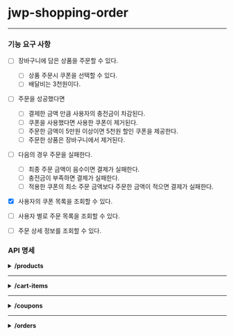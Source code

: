 # jwp-shopping-order

---

### 기능 요구 사항

- [ ] 장바구니에 담은 상품을 주문할 수 있다.
  - [ ] 상품 주문시 쿠폰을 선택할 수 있다.
  - [ ] 배달비는 3천원이다.
- [ ] 주문을 성공했다면 
  - [ ] 결제한 금액 만큼 사용자의 충전금이 차감된다.
  - [ ] 쿠폰을 사용했다면 사용한 쿠폰이 제거된다.
  - [ ] 주문한 금액이 5만원 이상이면 5천원 할인 쿠폰을 제공한다.
  - [ ] 주문한 상품은 장바구니에서 제거된다.
- [ ] 다음의 경우 주문을 실패한다.
  - [ ] 최종 주문 금액이 음수이면 결제가 실패한다.
  - [ ] 충전금이 부족하면 결제가 실패한다.
  - [ ] 적용한 쿠폰의 최소 주문 금액보다 주문한 금액이 적으면 결제가 실패한다.
- [x] 사용자의 쿠폰 목록을 조회할 수 있다.
- [ ] 사용자 별로 주문 목록을 조회할 수 있다.
- [ ] 주문 상세 정보를 조회할 수 있다.


### API 명세

<details>
<summary><strong>/products</strong></summary>

**`GET` /products**  
요청
```http request
Request method:	GET

Request URI:	/products
```
응답
```http request
HTTP/1.1 200 
```
```json
[
  {
    "id": 1,
    "name": "치킨",
    "price": 10000,
    "imageUrl": "https://images.unsplash.com/photo-1626082927389-6cd097cdc6ec?ixlib=rb-4.0.3&ixid=MnwxMjA3fDB8MHxwaG90by1wYWdlfHx8fGVufDB8fHx8&auto=format&fit=crop&w=2370&q=80"
  },
  {
    "id": 2,
    "name": "샐러드",
    "price": 20000,
    "imageUrl": "https://images.unsplash.com/photo-1512621776951-a57141f2eefd?ixlib=rb-4.0.3&ixid=MnwxMjA3fDB8MHxwaG90by1wYWdlfHx8fGVufDB8fHx8&auto=format&fit=crop&w=2370&q=80"
  },
  {
    "id": 3,
    "name": "피자",
    "price": 13000,
    "imageUrl": "https://images.unsplash.com/photo-1595854341625-f33ee10dbf94?ixlib=rb-4.0.3&ixid=MnwxMjA3fDB8MHxwaG90by1wYWdlfHx8fGVufDB8fHx8&auto=format&fit=crop&w=1740&q=80"
  }
]
```

<br>

**`GET` /products/{id}**  
요청
```http request
Request method:	GET

Request URI:	/products/1
```
응답
```http request
HTTP/1.1 200 
```
```json
{
  "id": 1,
  "name": "치킨",
  "price": 10000,
  "imageUrl": "https://images.unsplash.com/photo-1626082927389-6cd097cdc6ec?ixlib=rb-4.0.3&ixid=MnwxMjA3fDB8MHxwaG90by1wYWdlfHx8fGVufDB8fHx8&auto=format&fit=crop&w=2370&q=80"
}
```

<br>

**`POST` /products**

요청
```http request
Request method:	POST

Request URI:	/products
```
```json
{
  "name": "햄버거", 
  "price": 5000, 
  "imageUrl": "https://images.unsplash.com/photo-1561758033-d89a9ad46330?ixlib=rb-4.0.3&ixid=MnwxMjA3fDB8MHxwaG90by1wYWdlfHx8fGVufDB8fHx8&auto=format&fit=crop&w=2370&q=80"
}
```
응답
```http request
HTTP/1.1 201 

Location: /products/4
```

<br>

**`PUT` /products/{id}**

요청
```http request
Request method:	PUT

Request URI:	/products/1
```
```json
{
  "name": "치킨", 
  "price": 20000, 
  "imageUrl": "https://images.unsplash.com/photo-1626082927389-6cd097cdc6ec?ixlib=rb-4.0.3&ixid=MnwxMjA3fDB8MHxwaG90by1wYWdlfHx8fGVufDB8fHx8&auto=format&fit=crop&w=2370&q=80"
}
```
응답
```http request
HTTP/1.1 200 
```

<br>

**`DELETE` /products/{id}**  
요청
```http request
Request method:	GET

Request URI:	/products/1
```
응답
```http request
HTTP/1.1 204 
```
</details>

---

<details>
<summary><strong>/cart-items</strong></summary>

**`GET` /cart-items**  
요청
```http request
Request method:	GET

Request URI:	/cart-items
Headers:        Authorization=BasicYUBhLmNvbToxMjM0
```
응답
```http request
HTTP/1.1 200 
```
```json
[
  {
    "id": 1,
    "quantity": 2,
    "product":
        {
          "id": 1,
          "name": "치킨",
          "price": 10000,
          "imageUrl": "https://images.unsplash.com/photo-1626082927389-6cd097cdc6ec?ixlib=rb-4.0.3&ixid=MnwxMjA3fDB8MHxwaG90by1wYWdlfHx8fGVufDB8fHx8&auto=format&fit=crop&w=2370&q=80"
        }
  },
  {
    "id": 2,
    "quantity": 4,
    "product":
    {
      "id": 2,
      "name": "샐러드",
      "price": 20000,
      "imageUrl": "https://images.unsplash.com/photo-1512621776951-a57141f2eefd?ixlib=rb-4.0.3&ixid=MnwxMjA3fDB8MHxwaG90by1wYWdlfHx8fGVufDB8fHx8&auto=format&fit=crop&w=2370&q=80"
    }
  }
]
```

<br>

**`POST` /cart-items**  
요청
```http request
Request method:	POST

Request URI:	/cart-items
Headers:		Authorization=BasicYUBhLmNvbToxMjM0
```
```json
{
  "productId": 1
}
```
응답
```http request
HTTP/1.1 201

Location: /cart-items/4
```

<br>

**`PATCH` /cart-items/{id}**  
요청
```http request
Request method:	PATCH

Request URI:	/cart-items/1
Headers:		Authorization=BasicYUBhLmNvbToxMjM0
```
```json
{
  "quantity": 2
}
```
응답
```http request
HTTP/1.1 200
```

<br>

**`DELETE` /cart-items/{id}**  
요청
```http request
Request method:	DELETE

Request URI:	/cart-items/1
Headers:		Authorization=BasicYUBhLmNvbToxMjM0
```
응답
```http request
HTTP/1.1 204
```

</details>

---

<details>
<summary><strong>/coupons</strong></summary>

**`GET` /coupons**  
요청
```http request
Request method:	GET

Request URI:	/coupons
Headers:        Authorization=BasicYUBhLmNvbToxMjM0
```
응답
```http request
HTTP/1.1 200 
```
```json
[
  {
    "id": 1,
    "name": "1000원 할인 쿠폰",
    "discountPrice": 1000
  },
  {
    "id": 3,
    "name": "3000원 할인 쿠폰",
    "discountPrice": 3000
  }
]
```

<br>

**`POST` /coupons**  
요청
```http request
Request method:	POST

Request URI:	/coupons
Headers:        Authorization=BasicYUBhLmNvbToxMjM0
```
```json
{
  "couponId": 2
}
```
응답
```http request
HTTP/1.1 201

Location: /coupons
```
</details>

---

<details>
<summary><strong>/orders</strong></summary>

**`POST` /orders**  
요청
```http request
Request method:	POST

Request URI:	/orders
Headers:        Authorization=BasicYUBhLmNvbToxMjM0
```
```json
{
  "cartItemIds": [1, 2],
  "totalPrice": 5000,
  "couponId": 1
}
```
응답 (주문 성공 시)
```http request
HTTP/1.1 200

Location: /orders
```
응답 (주문 실패 시)
```http request
HTTP/1.1 400

Location: /orders
```

<br>

**`GET` /orders**  
요청
```http request
Request method:	GET

Request URI:	/orders
Headers:        Authorization=BasicYUBhLmNvbToxMjM0
```
응답
```http request
HTTP/1.1 200 
```
```json
[
  {
    "orderId": 1,
    "orderItems": [
      {
        "id": 1,
        "quantity": 3,
        "product" : {
          "id": 2,
          "name": "샐러드",
          "price": 5000,
          "imageUrl": "https://images.unsplash.com/photo-2"
        }
      },
      {
        "id": 100,
        "quantity": 2,
        "product" : {
          "id": 3,
          "name": "치킨",
          "price": 20000,
          "imageUrl": "https://images.unsplash.com/photo-3"
        }
      }
    ]
  },
  {
    "orderId": 20,
    "orderItems": [
      {
        "id": 1,
        "quantity": 1,
        "product" : {
          "id": 2,
          "name": "샐러드",
          "price": 5000,
          "imageUrl": "https://images.unsplash.com/photo-2"
        }
      },
      {
        "id": 100,
        "quantity": 1,
        "product" : {
          "id": 3,
          "name": "치킨",
          "price": 20000,
          "imageUrl": "https://images.unsplash.com/photo-3"
        }
      }
    ]
  }
]
```

<br>

**`GET` /orders/{id}**  
요청
```http request
Request method:	GET

Request URI:	/orders/1
Headers:        Authorization=BasicYUBhLmNvbToxMjM0
```
응답
```http request
HTTP/1.1 200 
```
```json
{
  "order": {
    "orderId": 1,
    "orderItems": [
      {
        "id": 1,
        "quantity": 3,
        "product" : {
          "id": 2,
          "name": "샐러드",
          "price": 5000,
          "imageUrl": "https://images.unsplash.com/photo-2"
        }
      },
      {
        "id": 100,
        "quantity": 2,
        "product" : {
          "id": 3,
          "name": "치킨",
          "price": 20000,
          "imageUrl": "https://images.unsplash.com/photo-3"
        }
      }
    ]
  },
  "totalPrice": 55000
}
```

</details>